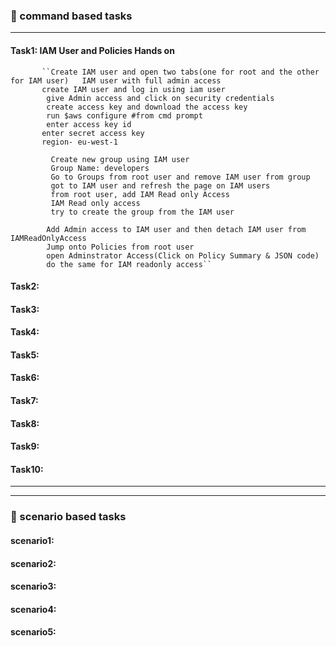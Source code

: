 ### :camel: command based tasks
---
#### Task1: IAM User and Policies Hands on
           ``Create IAM user and open two tabs(one for root and the other for IAM user)   IAM user with full admin access
           create IAM user and log in using iam user
            give Admin access and click on security credentials
            create access key and download the access key
            run $aws configure #from cmd prompt 
            enter access key id
           enter secret access key
           region- eu-west-1

             Create new group using IAM user
             Group Name: developers
             Go to Groups from root user and remove IAM user from group
             got to IAM user and refresh the page on IAM users 	
             from root user, add IAM Read only Access
             IAM Read only access
             try to create the group from the IAM user

            Add Admin access to IAM user and then detach IAM user from IAMReadOnlyAccess
            Jump onto Policies from root user
            open Adminstrator Access(Click on Policy Summary & JSON code)
            do the same for IAM readonly access``
#### Task2: 
#### Task3:
#### Task4:
#### Task5:
#### Task6:
#### Task7:
#### Task8:
#### Task9:
#### Task10:
---
---
### :rocket: scenario based tasks 
#### scenario1: 
#### scenario2: 
#### scenario3: 
#### scenario4: 
#### scenario5: 
